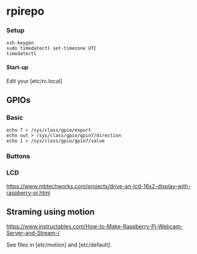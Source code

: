 # rpirepo

### Setup

```
ssh-keygen
sudo timedatectl set-timezone UTC
timedatectl
```

#### Start-up

Edit your [etc/rc.local]

## GPIOs

### Basic

```
echo 7 > /sys/class/gpio/export 
echo out > /sys/class/gpio/gpio7/direction 
echo 1 > /sys/class/gpio/gpio7/value
```

### Buttons



### LCD

https://www.mbtechworks.com/projects/drive-an-lcd-16x2-display-with-raspberry-pi.html

## Straming using motion

https://www.instructables.com/How-to-Make-Raspberry-Pi-Webcam-Server-and-Stream-/

See files in [etc/motion] and [etc/default].
